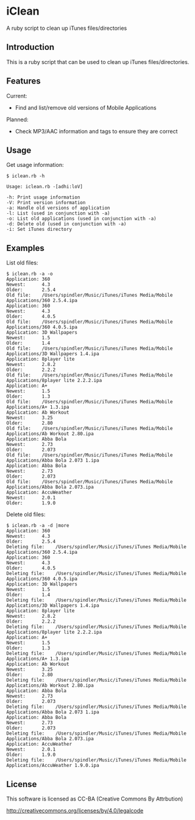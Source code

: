 iClean
======

A ruby script to clean up iTunes files/directories

Introduction
------------

This is a ruby script that can be used to clean up iTunes files/directories.

Features
--------

Current:

- Find and list/remove old versions of Mobile Applications

Planned:

- Check MP3/AAC information and tags to ensure they are correct

Usage
-----

Get usage information:

```
$ iclean.rb -h

Usage: iclean.rb -[adhi:loV]

-h: Print usage information
-V: Print version information
-a: Handle old versions of application
-l: List (used in conjunction with -a)
-o: List old applications (used in conjunction with -a)
-d: Delete old (used in conjunction with -a)
-i: Set iTunes directory
```

Examples
--------

List old files:

```
$ iclean.rb -a -o
Application: 360
Newest:      4.3
Older:       2.5.4
Old file:    /Users/spindler/Music/iTunes/iTunes Media/Mobile Applications/360 2.5.4.ipa
Application: 360
Newest:      4.3
Older:       4.0.5
Old file:    /Users/spindler/Music/iTunes/iTunes Media/Mobile Applications/360 4.0.5.ipa
Application: 3D Wallpapers
Newest:      1.5
Older:       1.4
Old file:    /Users/spindler/Music/iTunes/iTunes Media/Mobile Applications/3D Wallpapers 1.4.ipa
Application: 8player lite
Newest:      2.8.2
Older:       2.2.2
Old file:    /Users/spindler/Music/iTunes/iTunes Media/Mobile Applications/8player lite 2.2.2.ipa
Application: A+
Newest:      1.5
Older:       1.3
Old file:    /Users/spindler/Music/iTunes/iTunes Media/Mobile Applications/A+ 1.3.ipa
Application: Ab Workout
Newest:      3.25
Older:       2.80
Old file:    /Users/spindler/Music/iTunes/iTunes Media/Mobile Applications/Ab Workout 2.80.ipa
Application: Abba Bola
Newest:      2.73
Older:       2.073
Old file:    /Users/spindler/Music/iTunes/iTunes Media/Mobile Applications/Abba Bola 2.073 1.ipa
Application: Abba Bola
Newest:      2.73
Older:       2.073
Old file:    /Users/spindler/Music/iTunes/iTunes Media/Mobile Applications/Abba Bola 2.073.ipa
Application: AccuWeather
Newest:      2.0.1
Older:       1.9.0
```

Delete old files:

```
$ iclean.rb -a -d |more
Application: 360
Newest:      4.3
Older:       2.5.4
Deleting file:    /Users/spindler/Music/iTunes/iTunes Media/Mobile Applications/360 2.5.4.ipa
Application: 360
Newest:      4.3
Older:       4.0.5
Deleting file:    /Users/spindler/Music/iTunes/iTunes Media/Mobile Applications/360 4.0.5.ipa
Application: 3D Wallpapers
Newest:      1.5
Older:       1.4
Deleting file:    /Users/spindler/Music/iTunes/iTunes Media/Mobile Applications/3D Wallpapers 1.4.ipa
Application: 8player lite
Newest:      2.8.2
Older:       2.2.2
Deleting file:    /Users/spindler/Music/iTunes/iTunes Media/Mobile Applications/8player lite 2.2.2.ipa
Application: A+
Newest:      1.5
Older:       1.3
Deleting file:    /Users/spindler/Music/iTunes/iTunes Media/Mobile Applications/A+ 1.3.ipa
Application: Ab Workout
Newest:      3.25
Older:       2.80
Deleting file:    /Users/spindler/Music/iTunes/iTunes Media/Mobile Applications/Ab Workout 2.80.ipa
Application: Abba Bola
Newest:      2.73
Older:       2.073
Deleting file:    /Users/spindler/Music/iTunes/iTunes Media/Mobile Applications/Abba Bola 2.073 1.ipa
Application: Abba Bola
Newest:      2.73
Older:       2.073
Deleting file:    /Users/spindler/Music/iTunes/iTunes Media/Mobile Applications/Abba Bola 2.073.ipa
Application: AccuWeather
Newest:      2.0.1
Older:       1.9.0
Deleting file:    /Users/spindler/Music/iTunes/iTunes Media/Mobile Applications/AccuWeather 1.9.0.ipa
```

License
-------

This software is licensed as CC-BA (Creative Commons By Attrbution)

http://creativecommons.org/licenses/by/4.0/legalcode
